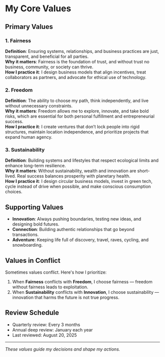# My Core Values

## Primary Values

### 1. Fairness
**Definition**: Ensuring systems, relationships, and business practices are just, transparent, and beneficial for all parties.  
**Why it matters**: Fairness is the foundation of trust, and without trust no business, community, or society can thrive.  
**How I practice it**: I design business models that align incentives, treat collaborators as partners, and advocate for ethical use of technology.  

### 2. Freedom
**Definition**: The ability to choose my path, think independently, and live without unnecessary constraints.  
**Why it matters**: Freedom allows me to explore, innovate, and take bold risks, which are essential for both personal fulfillment and entrepreneurial success.  
**How I practice it**: I create ventures that don’t lock people into rigid structures, maintain location independence, and prioritize projects that expand human agency.  

### 3. Sustainability
**Definition**: Building systems and lifestyles that respect ecological limits and enhance long-term resilience.  
**Why it matters**: Without sustainability, wealth and innovation are short-lived. Real success balances prosperity with planetary health.  
**How I practice it**: I design circular business models, invest in green tech, cycle instead of drive when possible, and make conscious consumption choices.  

## Supporting Values

- **Innovation**: Always pushing boundaries, testing new ideas, and designing bold futures.  
- **Connection**: Building authentic relationships that go beyond transactions.  
- **Adventure**: Keeping life full of discovery, travel, raves, cycling, and snowboarding.  

## Values in Conflict

Sometimes values conflict. Here's how I prioritize:

1. When **Fairness** conflicts with **Freedom**, I choose fairness — freedom without fairness leads to exploitation.  
2. When **Sustainability** conflicts with **Innovation**, I choose sustainability — innovation that harms the future is not true progress.  

## Review Schedule

- Quarterly review: Every 3 months  
- Annual deep review: January each year  
- Last reviewed: August 20, 2025  

---

*These values guide my decisions and shape my actions.*